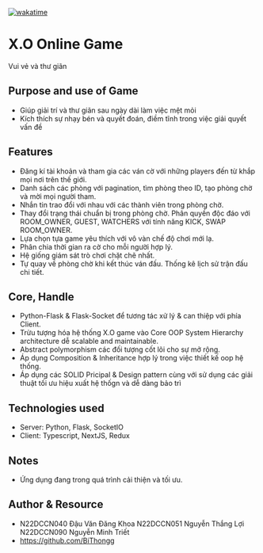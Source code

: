<a href="https://wakatime.com/badge/user/018c1be4-f54c-4a1b-9251-889508522a9a/project/134a140b-189c-40ad-a07c-e6d0c05efb40"><img src="https://wakatime.com/badge/user/018c1be4-f54c-4a1b-9251-889508522a9a/project/134a140b-189c-40ad-a07c-e6d0c05efb40.svg" alt="wakatime"></a>

# X.O Online Game
Vui vẻ và thư giãn

## Purpose and use of Game
* Giúp giải trí và thư giãn sau ngày dài làm việc mệt mỏi
* Kích thích sự nhạy bén và quyết đoán, điềm tĩnh trong việc giải quyết vấn đề

## Features 
* Đăng kí tài khoản và tham gia các ván cờ với những players đến từ khắp mọi nơi trên thế giới.
* Danh sách các phòng với pagination, tìm phòng theo ID, tạo phòng chờ và mời mọi người tham.
* Nhắn tin trao đổi với nhau với các thành viên trong phòng chờ.
* Thay đổi trạng thái chuẩn bị trong phòng chờ. Phân quyền độc đáo với ROOM_OWNER, GUEST, WATCHERS với tính năng KICK, SWAP ROOM_OWNER.
* Lựa chọn tựa game yêu thích với vô vàn chế độ chơi mới lạ.
* Phân chia thời gian ra cờ cho mỗi người hợp lý.
* Hệ giống giám sát trò chơi chặt chẽ nhất.
* Tự quay về phòng chờ khi kết thúc ván đấu. Thống kê lịch sử trận đấu chi tiết.

## Core, Handle
* Python-Flask & Flask-Socket để tương tác xử lý & can thiệp với phía Client.
* Trừu tượng hóa hệ thống X.O game vào Core OOP System Hierarchy architecture dễ scalable and maintainable.
* Abstract polymorphism các đối tượng cốt lõi cho sự mở rộng.
* Áp dụng Composition & Inheritance hợp lý trong việc thiết kế oop hệ thống.
* Áp dụng các SOLID Pricipal & Design pattern cùng với sử dụng các giải thuật tối ưu hiệu xuất hệ thốgn và dễ dàng bảo trì

## Technologies used
* Server: Python, Flask, SocketIO
* Client: Typescript, NextJS, Redux
  
## Notes
* Ứng dụng đang trong quá trình cải thiện và tối ưu.

## Author & Resource 
* N22DCCN040	Đậu Văn Đăng Khoa    N22DCCN051	Nguyễn Thắng Lợi	N22DCCN090	 Nguyễn Minh Triết
* https://github.com/BiThongg
